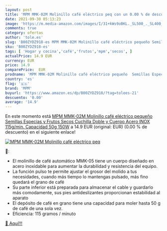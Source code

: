 ```yaml
---
layout: post
title: 'MPM MMK-02M Molinillo café eléctrico peq con un 0.00 % de descuento'
date: 2021-09-30 05:13:23
image: 'https://m.media-amazon.com/images/I/31+kWs9oBKL._SL500_._SL400_.jpg'
comments: true
category: ofertas
author: 'tole.es'
slug: 'B00ZYDZ918-es MPM MMK-02M Molinillo café eléctrico pequeño Semillas...'
sku: 'B00ZYDZ918-es'
tags: [ 'Hogar y cocina','café','frutos','mpm','secos', ]
actualPrice: 14.9 EUR
currency: EUR
price: 14.9
comparePrice:  EUR
prodname: 'MPM MMK-02M Molinillo café eléctrico pequeño  Semillas Especias y Frutos Secos  Cuchilla Doble y Cuerpo Acero INOX  115g/min. Capacidad 50g  150W'
country: 'es'
flag: '🇪🇸'
brand: 'MPM'
buyurl: 'https://www.amazon.es/dp/B00ZYDZ918/?tag=tolees-21'
descuento: '0.00'
average: '14.9'
---
```


En este momento está [MPM MMK-02M Molinillo café eléctrico pequeño  Semillas Especias y Frutos Secos  Cuchilla Doble y Cuerpo Acero INOX  115g/min. Capacidad 50g  150W](https://www.amazon.es/dp/B00ZYDZ918/?tag=tolees-21) a 14.9 EUR (original:  EUR) (0.00 %  de descuento) en el siguiente enlace!

[![MPM MMK-02M Molinillo café eléctrico peq](https://m.media-amazon.com/images/I/31+kWs9oBKL._SL500_._SL400_.jpg)](https://www.amazon.es/dp/B00ZYDZ918/?tag=tolees-21)

🔎:

- El molinillo de café automático MMK-05 tiene un cuerpo diseñado en acero inoxidable para aumentar la durabilidad y resistencia del equipo.
- La función pulso te permite ajustar el grosor del molido a tus necesidades, cuando más tiempo lo mantengas pulsado, más fino quedará el grano de café
- Su parte inferior está preparada para almacenar el cable y guardarlo más comodamente, sus pies antideslizantes proporcionan estabilidad al aparato
- El depósito de café en grano tiene una capacidad para moler hasta 50 g de café de una sola vez.
- Eficiencia: 115 gramos / minuto

[🛒 Aquí!!!](https://www.amazon.es/dp/B00ZYDZ918/?tag=tolees-21)
